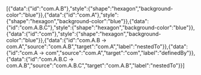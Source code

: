 [{"data":{"id":"com.A.B"},"style":{"shape":"hexagon","background-color":"blue"}},{"data":{"id":"com.A"},"style":{"shape":"hexagon","background-color":"blue"}},{"data":{"id":"com.A.B.C"},"style":{"shape":"hexagon","background-color":"blue"}},{"data":{"id":"com"},"style":{"shape":"hexagon","background-color":"blue"}},{"data":{"id":"com.A.B -> com.A","source":"com.A.B","target":"com.A","label":"nestedTo"}},{"data":{"id":"com.A -> com","source":"com.A","target":"com","label":"definedBy"}},{"data":{"id":"com.A.B.C -> com.A.B","source":"com.A.B.C","target":"com.A.B","label":"nestedTo"}}]